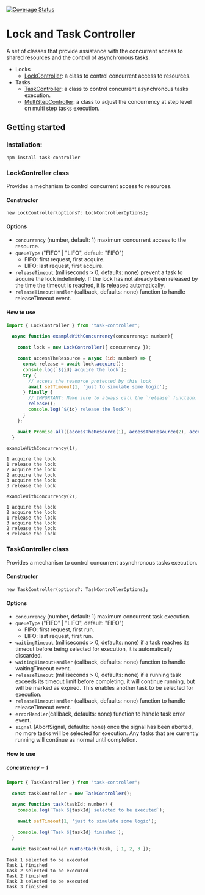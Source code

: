 [![Coverage Status](https://coveralls.io/repos/github/alan-plus/task-controller/badge.svg?branch=development)](https://coveralls.io/github/alan-plus/task-controller?branch=development)

# Lock and Task Controller

A set of classes that provide assistance with the concurrent access to shared resources and the control of asynchronous tasks.
- Locks
  - [LockController](#LockController): a class to control concurrent access to resources.
- Tasks
  - [TaskController](#TaskController): a class to control concurrent asynchronous tasks execution.
  - [MultiStepController](#MultiStepController): a class to adjust the concurrency at step level on multi step tasks execution.

## Getting started

### Installation:

```
npm install task-controller
```

### LockController class

Provides a mechanism to control concurrent access to resources.

#### Constructor

`new LockController(options?: LockControllerOptions);`

#### Options

- `concurrency` (number, default: 1) maximum concurrent access to the resource.
- `queueType` ("FIFO" | "LIFO", default: "FIFO")
  - FIFO: first request, first acquire.
  - LIFO: last request, first acquire.
- `releaseTimeout` (milliseconds > 0, defaults: none) prevent a task to acquire the lock indefinitely. If the lock has not already been released by the time the timeout is reached, it is released automatically.
- `releaseTimeoutHandler` (callback, defaults: none) function to handle releaseTimeout event.

#### How to use

```js
import { LockController } from "task-controller";

  async function exampleWithConcurrency(concurrency: number){

    const lock = new LockController({ concurrency });

    const accessTheResource = async (id: number) => {
      const release = await lock.acquire();
      console.log(`${id} acquire the lock`);
      try {
        // access the resource protected by this lock
        await setTimeout(1, 'just to simulate some logic');
      } finally {
        // IMPORTANT: Make sure to always call the `release` function.
        release();
        console.log(`${id} release the lock`);
      }
    };

    await Promise.all([accessTheResource(1), accessTheResource(2), accessTheResource(3)]);
  }

```
`exampleWithConcurrency(1);`
```console
1 acquire the lock
1 release the lock
2 acquire the lock
2 acquire the lock
3 acquire the lock
3 release the lock
```
`exampleWithConcurrency(2);`
```console
1 acquire the lock
2 acquire the lock
1 release the lock
3 acquire the lock
2 release the lock
3 release the lock
```

### TaskController class

Provides a mechanism to control concurrent asynchronous tasks execution. 

#### Constructor

`new TaskController(options?: TaskControllerOptions);`

#### Options
- `concurrency` (number, default: 1) maximum concurrent task execution.
- `queueType` ("FIFO" | "LIFO", default: "FIFO")
  - FIFO: first request, first run.
  - LIFO: last request, first run.
- `waitingTimeout` (milliseconds > 0, defaults: none) if a task reaches its timeout before being selected for execution, it is automatically discarded.
- `waitingTimeoutHandler` (callback, defaults: none) function to handle waitingTimeout event.
- `releaseTimeout` (milliseconds > 0, defaults: none) if a running task exceeds its timeout limit before completing, it will continue running, but will be marked as expired. This enables another task to be selected for execution.
- `releaseTimeoutHandler` (callback, defaults: none) function to handle releaseTimeout event.
- `errorHandler`(callback, defaults: none) function to handle task error event.
- `signal` (AbortSignal, defaults: none) once the signal has been aborted, no more tasks will be selected for execution. Any tasks that are currently running will continue as normal until completion.

#### How to use

##### concurrency = 1

```js
import { TaskController } from "task-controller";

  const taskController = new TaskController();

  async function task(taskId: number) {
    console.log(`Task ${taskId} selected to be executed`);

    await setTimeout(1, 'just to simulate some logic');

    console.log(`Task ${taskId} finished`);
  }

  await taskController.runForEach(task, [ 1, 2, 3 ]);
```
```console
Task 1 selected to be executed
Task 1 finished
Task 2 selected to be executed
Task 2 finished
Task 3 selected to be executed
Task 3 finished
```